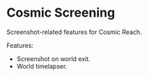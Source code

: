 # Cosmic Screening

Screenshot-related features for Cosmic Reach.

Features:
- Screenshot on world exit.
- World timelapser. 
